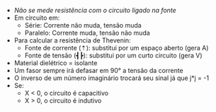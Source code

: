 - *Não se mede resistência com o circuito ligado na fonte*
- Em circuito em:
  - Série: Corrente não muda, tensão muda
  - Paralelo: Corrente muda, tensão não muda
- Para calcular a resistência de Thevenin:
  - Fonte de corrente (⇡): substitui por um espaço aberto (gera A)
  - Fonte de tensão (┫┣): substitui por um curto circuito (gera V)
- Material dielétrico = isolante
- Um fasor sempre irá defasar em 90° a tensão da corrente
- O inverso de um número imaginário trocará seu sinal já que j*j = -1 
- Se:
  - X < 0, o circuito é capacitivo
  - X > 0, o circuito é indutivo